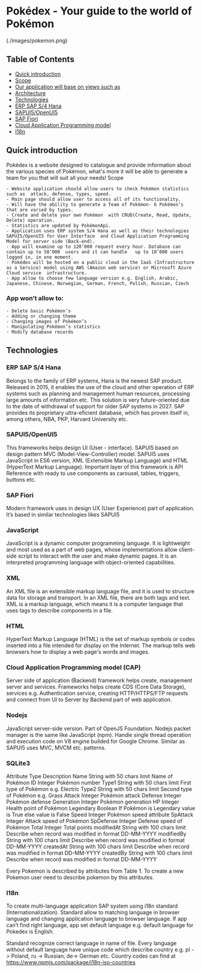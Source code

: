 # Pokédex - Your guide to the world of Pokémon

(./images/pokemon.png)

## Table of Contents

* [Quick introduction](#quick-introduction)	
* [Scope](#scope)	
* [Our application will base on views such as](#Our-application-will-base-on-views-such-as)
* [Architecture](#architecture)
* [Technologies](#technologies)	
* [ERP SAP S/4 Hana](#ERP-SAP-S/4-Hana)	
* [SAPUI5/OpenUI5](#SAPUI5/OpenUI5)	
* [SAP Fiori](#Sap-Fiori)	
* [Cloud Application Programming model](#cloud-application-programming-model)	
* [I18n](#i18n)


## Quick introduction

Pokédex is a website designed to catalogue and provide information about the various species of Pokémon, what's more it will be able to generate a team for you that will suit all your needs!
Scope

	- Website application should allow users to check Pokémon statistics such as  attack, defense, types, speed.
	- Main page should allow user to access all of its functionality.
	- Will have the ability to generate a Team of Pokémon- 6 Pokémon’s that are varied by types.
	- Create and delete your own Pokémon  with CRUD(Create, Read, Update, Delete) operation.
	- Statistics are updated by PokémonApi.
	- Application uses ERP system S/4 Hana as well as their technologies SAPUI5/OpenUI5 for User Interface  and Cloud Application Programming Model for server side (Back-end).
	- App will examine up to 120’000 request every hour. Database can contain up to 50’000  users and it can handle   up to 10’000 users logged in, in one moment. 
	- Pokédex will be hosted on a public cloud in the IaaS (Infrastructure as a Service) model using AWS (Amazon web service) or Microsoft Azure Cloud service 	infrastructure.
	- App allow to choose few language version e.g. English, Arabic, Japanese, Chinese, Norwegian, German, French, Polish, Russian, Czech 

### App won’t allow to:

	- Delete basic Pokémon’s
	- Adding or changing theme
	- Changing images of Pokémon’s
	- Manipulating Pokémon’s statistics
	- Modify database records 

## Technologies

 ### ERP SAP S/4 Hana

Belongs to the family of ERP systems, Hana is the newest SAP product. Released in 2015, it enables the use of the cloud and other operation of ERP systems such as planning and management human resources, processing large amounts of information etc. This solution is very future-oriented due to the date of withdrawal of support for older SAP systems in 2027. SAP provides its proprietary ultra-eficient database, which has proven itself in, among others, NBA, PKP, Harvard University etc.

### SAPUI5/OpenUI5

This frameworks helps design UI (User - interface). SAPUI5 based on design pattern MVC (Model-View-Controller) model. SAPUI5 uses JavaScript in ES6 version, XML (Extensible Markup Language) and HTML (HyperText Markup Language). Important layer of this framework is API Reference with ready to use components as carousel, tables, triggers, buttons etc. 
 

### SAP Fiori

Modern framework uses in design UX (User Experience) part of application. It’s based in similar technologies likes SAPUI5 


### JavaScript
JavaScript is a dynamic computer programming language. It is lightweight and most used as a part of web pages, whose implementations allow client-side script to interact with the user and make dynamic pages. It is an interpreted programming language with object-oriented capabilities.

### XML
An XML file is an extensible markup language file, and it is used to structure data for storage and transport. In an XML file, there are both tags and text.  XML is a markup language, which means it is a computer language that uses tags to describe components in a file.

### HTML
HyperText Markup Language (HTML) is the set of markup symbols or codes inserted into a file intended for display on the Internet. The markup tells web browsers how to display a web page's words and images.


### Cloud Application Programming model (CAP)

Server side of application (Backend) framework helps create, management server and services. Frameworks helps create CDS (Core Data Storage), services e.g. Authentication service, creating HTTP/HTTPS/FTP requests and  connect from UI to Server by Backend part of web application.

### Nodejs

JavaScript server-side version. Part of OpenJS Foundation. Nodejs packet manager is the same like JavaScript (npm). Handle single thread operation and execution code on V8 engine builded for Google Chrome. Similar as SAPUI5 uses MVC, MVCM etc. patterns. 


### SQLite3

Attribute	Type	Description
Name	String with 50 chars limit	Name of Pokémon
ID	Integer	Pokémon number
Type1	String with 50 chars limit	First type of Pokémon e.g. Electric
Type2	String with 50 chars limit	Second type of Pokémon e.g. Grass
Attack	Integer	Pokémon attack
Defense	Integer	Pokémon defense
Generation	Integer	Pokémon generation
HP	Integer	Health point of Pokémon
Legendary	Boolean	If Pokémon is Legendary value is True else value is False
Speed	Integer	Pokémon speed attribute
SpAttack	Integer	Attack speed of Pokémon
SpDefense	Integer	Defense speed of Pokémon
Total	Integer	Total points
modifiedAt	String with 100 chars limit	Describe when record was modified in format DD-MM-YYYY
modifiedBy	String with 100 chars limit	Describe when record was modified in format DD-MM-YYYY
createdAt	String with 100 chars limit	Describe when record was modified in format DD-MM-YYYY
createdBy	String with 100 chars limit	Describe when record was modified in format DD-MM-YYYY


Every Pokemon is described by attributes from Table 1. To create a new Pokemon user need to describe pokemon by this attributes.   

### I18n 

To create multi-language application SAP system using i18n standard (Internationalization). Standard allow to matching language in browser language and changing application language to browser language. If app can’t find right language, app set default language e.g. default language for Pokedex is English.

 
Standard recognize correct language in name of file. Every language without default language have unique code which describe country e.g.  pl -> Poland, ru -> Russian, de-> German etc. 
Country codes can find at https://www.npmjs.com/package/i18n-iso-countries


